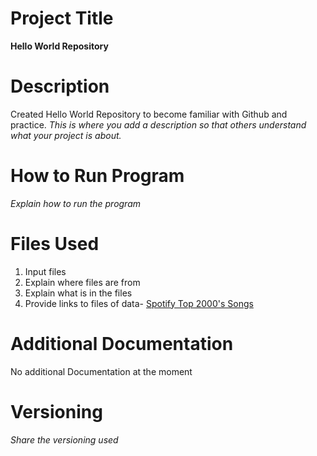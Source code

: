 # Project Title 
**Hello World Repository**
# Description 
Created Hello World Repository to become familiar with Github and practice. *This is where you add a description so that others understand what your project is about.*
# How to Run Program 
*Explain how to run the program*
# Files Used 
1. Input files
2. Explain where files are from
3. Explain what is in the files
4. Provide links to files of data- [Spotify Top 2000's Songs](https://www.kaggle.com/datasets/iamsumat/spotify-top-2000s-mega-dataset)
# Additional Documentation 
No additional Documentation at the moment
# Versioning
*Share the versioning used*
